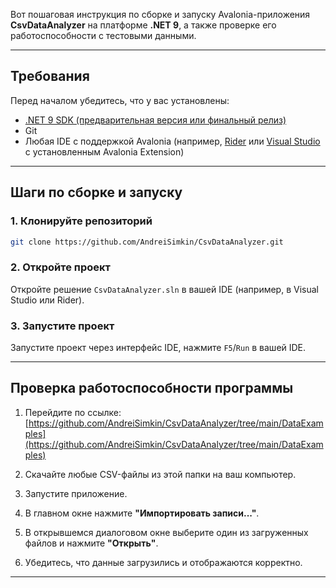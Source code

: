 Вот пошаговая инструкция по сборке и запуску Avalonia-приложения **CsvDataAnalyzer** на платформе **.NET 9**, а также проверке его работоспособности с тестовыми данными.

---

## Требования

Перед началом убедитесь, что у вас установлены:

* [.NET 9 SDK (предварительная версия или финальный релиз)](https://dotnet.microsoft.com/en-us/download/dotnet/9.0)
* Git
* Любая IDE с поддержкой Avalonia (например, [Rider](https://www.jetbrains.com/rider/) или [Visual Studio](https://visualstudio.microsoft.com/) с установленным Avalonia Extension)

---

## Шаги по сборке и запуску

### 1. Клонируйте репозиторий

```bash
git clone https://github.com/AndreiSimkin/CsvDataAnalyzer.git
```

### 2. Откройте проект

Откройте решение `CsvDataAnalyzer.sln` в вашей IDE (например, в Visual Studio или Rider).

### 3. Запустите проект

Запустите проект через интерфейс IDE, нажмите `F5`/`Run` в вашей IDE.

---

## Проверка работоспособности программы

1. Перейдите по ссылке:
   [https://github.com/AndreiSimkin/CsvDataAnalyzer/tree/main/DataExamples](https://github.com/AndreiSimkin/CsvDataAnalyzer/tree/main/DataExamples)

2. Скачайте любые CSV-файлы из этой папки на ваш компьютер.

3. Запустите приложение.

4. В главном окне нажмите **"Импортировать записи..."**.

5. В открывшемся диалоговом окне выберите один из загруженных файлов и нажмите **"Открыть"**.

6. Убедитесь, что данные загрузились и отображаются корректно.

---
